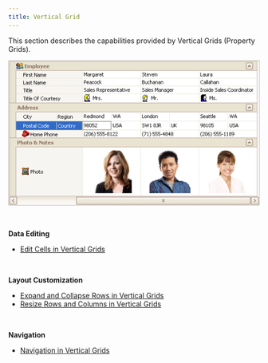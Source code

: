 ```yaml
---
title: Vertical Grid
---
```

This section describes the capabilities provided by Vertical Grids (Property Grids).

![EndUser_Win_VertGrid](../images/Img9064.png)

&nbsp;

**Data Editing**
* [Edit Cells in Vertical Grids](../../interface-elements-for-desktop/articles/vertical-grid/edit-cells-in-vertical-grids.md)

&nbsp;

**Layout Customization**
* [Expand and Collapse Rows in Vertical Grids](../../interface-elements-for-desktop/articles/vertical-grid/layout-customization/expand-and-collapse-rows-in-vertical-grids.md)
* [Resize Rows and Columns in Vertical Grids](../../interface-elements-for-desktop/articles/vertical-grid/layout-customization/resize-rows-and-columns-in-vertical-grids.md)

&nbsp;

**Navigation**
* [Navigation in Vertical Grids](../../interface-elements-for-desktop/articles/vertical-grid/navigation-in-vertical-grids.md)